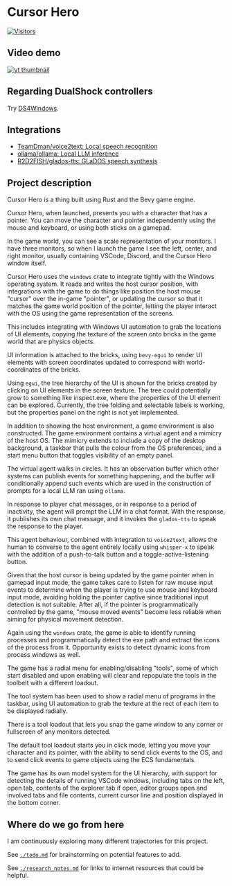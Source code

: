 # Cursor Hero

[![Visitors](https://api.visitorbadge.io/api/visitors?path=github.com%2FTeamDman%2FCursor-Hero&countColor=%23263759)](https://visitorbadge.io/status?path=github.com%2FTeamDman%2FCursor-Hero)

## Video demo

[![yt thumbnail](https://img.youtube.com/vi/t1PYks0UTL8/0.jpg)](https://youtu.be/t1PYks0UTL8)

## Regarding DualShock controllers

Try [DS4Windows](https://ds4windows.dev/).

## Integrations

- [TeamDman/voice2text: Local speech recognition](https://github.com/teamdman/voice2text)
- [ollama/ollama: Local LLM inference](https://github.com/ollama/ollama)
- [R2D2FISH/glados-tts: GLaDOS speech synthesis](https://github.com/TeamDman/glados-tts.git)

## Project description

Cursor Hero is a thing built using Rust and the Bevy game engine.

Cursor Hero, when launched, presents you with a character that has a pointer. You can move the character and pointer independently using the mouse and keyboard, or using both sticks on a gamepad.

In the game world, you can see a scale representation of your monitors. I have three monitors, so when I launch the game I see the left, center, and right monitor, usually containing VSCode, Discord, and the Cursor Hero window itself.

Cursor Hero uses the `windows` crate to integrate tightly with the Windows operating system. It reads and writes the host cursor position, with integrations with the game to do things like position the host mouse "cursor" over the in-game "pointer", or updating the cursor so that it matches the game world position of the pointer, letting the player interact with the OS using the game representation of the screens.

This includes integrating with Windows UI automation to grab the locations of UI elements, copying the texture of the screen onto bricks in the game world that are physics objects.

UI information is attached to the bricks, using `bevy-egui` to render UI elements with screen coordinates updated to correspond with world-coordinates of the bricks.

Using `egui`, the tree hierarchy of the UI is shown for the bricks created by clicking on UI elements in the screen texture. The tree could potentially grow to something like inspect.exe, where the properties of the UI element can be explored. Currently, the tree folding and selectable labels is working, but the properties panel on the right is not yet implemented.

In addition to showing the host environment, a game environment is also constructed. The game environment contains a virtual agent and a mimicry of the host OS. The mimicry extends to include a copy of the desktop background, a taskbar that pulls the colour from the OS preferences, and a start menu button that toggles visibility of an empty panel.

The virtual agent walks in circles. It has an observation buffer which other systems can publish events for something happening, and the buffer will conditionally append such events which are used in the construction of prompts for a local LLM ran using `ollama`.

In response to player chat messages, or in response to a period of inactivity, the agent will prompt the LLM in a chat format. With the response, it publishes its own chat message, and it invokes the `glados-tts` to speak the response to the player.

This agent behaviour, combined with integration to `voice2text`, allows the human to converse to the agent entirely locally using `whisper-x` to speak with the addition of a push-to-talk button and a toggle-active-listening button.

Given that the host cursor is being updated by the game pointer when in gamepad input mode, the game takes care to listen for raw mouse input events to determine when the player is trying to use mouse and keyboard input mode, avoiding holding the pointer captive since traditional input detection is not suitable. After all, if the pointer is programmatically controlled by the game, "mouse moved events" become less reliable when aiming for physical movement detection.

Again using the `windows` crate, the game is able to identify running processes and programmatically detect the exe path and extract the icons of the process from it.
Opportunity exists to detect dynamic icons from process windows as well.

The game has a radial menu for enabling/disabling "tools", some of which start disabled and upon enabling will clear and repopulate the tools in the toolbelt with a different loadout.

The tool system has been used to show a radial menu of programs in the taskbar, using UI automation to grab the texture at the rect of each item to be displayed radially.

There is a tool loadout that lets you snap the game window to any corner or fullscreen of any monitors detected.

The default tool loadout starts you in click mode, letting you move your character and its pointer, with the ability to send click events to the OS, and to send click events to game objects using the ECS fundamentals. 

The game has its own model system for the UI hierarchy, with support for detecting the details of running VSCode windows, including tabs on the left, open tab, contents of the explorer tab if open, editor groups open and involved tabs and file contents, current cursor line and position displayed in the bottom corner.

## Where do we go from here

I am continuously exploring many different trajectories for this project.

See [`./todo.md`](./todo.md) for brainstorming on potential features to add.

See [`./research_notes.md`](./research_notes.md) for links to internet resources that could be helpful.
